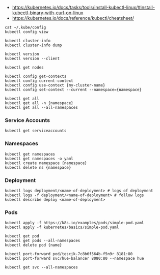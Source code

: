 

* https://kubernetes.io/docs/tasks/tools/install-kubectl-linux/#install-kubectl-binary-with-curl-on-linux
* https://kubernetes.io/docs/reference/kubectl/cheatsheet/

~~~
cat ~/.kube/config
kubectl config view

kubectl cluster-info
kubectl cluster-info dump

kubectl version
kubectl version --client

kubectl get nodes

kubectl config get-contexts
kubectl config current-context
kubectl config use-context {my-cluster-name}
kubectl config set-context --current --namespace={namespace}

kubectl get all
kubectl get all -n {namespace}
kubectl get all --all-namespaces 
~~~

### Service Accounts
~~~shell
kubectl get serviceaccounts
~~~

### Namespaces
~~~shell
kubectl get namespaces
kubectl get namespaces -o yaml
kubectl create namespace {namespace}
kubectl delete ns {namespace}
~~~

### Deployment
~~~shell
kubectl logs deployment/<name-of-deployment> # logs of deployment
kubectl logs -f deployment/<name-of-deployment> # follow logs
kubectl describe deploy <name-of-deployment>
~~~

### Pods
~~~shell
kubectl apply -f https://k8s.io/examples/pods/simple-pod.yaml
kubectl apply -f kubernetes/basics/simple-pod.yaml

kubectl get pod
kubectl get pods --all-namespaces 
kubectl delete pod {name}

kubectl port-forward pod/tescik-7c8b6f564b-f5n9r 8181:80
kubectl port-forward svc/hue-balancer 8080:80 --namespace hue

kubectl get svc --all-namespaces 
~~~